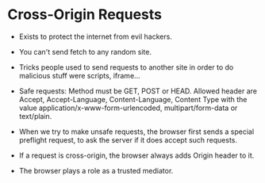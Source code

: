 # Cross-Origin Requests

- Exists to protect the internet from evil hackers.

- You can't send fetch to any random site.

- Tricks people used to send requests to another site in order to do malicious stuff were scripts, iframe...

- Safe requests: Method must be GET, POST or HEAD. Allowed header are Accept, Accept-Language, Content-Language, Content Type with the value application/x-www-form-urlencoded, multipart/form-data or text/plain.

- When we try to make unsafe requests, the browser first sends a special preflight request, to ask the server if it does accept such requests.

- If a request is cross-origin, the browser always adds Origin header to it.

- The browser plays a role as a trusted mediator.
